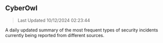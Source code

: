 ## CyberOwl 
> Last Updated 10/12/2024 02:23:44 


A daily updated summary of the most frequent types of security incidents currently being reported from different sources.

